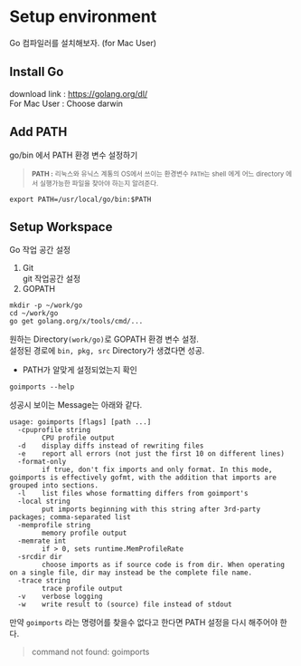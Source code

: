 # Setup environment  
Go 컴파일러를 설치해보자. (for Mac User)
## Install Go
download link : https://golang.org/dl/  
For Mac User : Choose darwin

## Add PATH
go/bin 에서 PATH 환경 변수 설정하기
> <small>**PATH :** 리눅스와 유닉스 계통의 OS에서 쓰이는 환경변수 <code>PATH</code>는 shell 에게 어느 directory 에서 실행가능한 파일을 찾아야 하는지 알려준다.</small> 

```
export PATH=/usr/local/go/bin:$PATH
```

## Setup Workspace
Go 작업 공간 설정  
1. Git  
git 작업공간 설정
2. GOPATH  
```
mkdir -p ~/work/go
cd ~/work/go
go get golang.org/x/tools/cmd/...
```

원하는 Directory<code>(work/go)</code>로 GOPATH 환경 변수 설정.  
설정된 경로에 <code>bin, pkg, src</code> Directory가 생겼다면 성공.

* PATH가 알맞게 설정되었는지 확인 
```
goimports --help
```
성공시 보이는 Message는 아래와 같다.
```
usage: goimports [flags] [path ...]
  -cpuprofile string
    	CPU profile output
  -d	display diffs instead of rewriting files
  -e	report all errors (not just the first 10 on different lines)
  -format-only
    	if true, don't fix imports and only format. In this mode, goimports is effectively gofmt, with the addition that imports are grouped into sections.
  -l	list files whose formatting differs from goimport's
  -local string
    	put imports beginning with this string after 3rd-party packages; comma-separated list
  -memprofile string
    	memory profile output
  -memrate int
    	if > 0, sets runtime.MemProfileRate
  -srcdir dir
    	choose imports as if source code is from dir. When operating on a single file, dir may instead be the complete file name.
  -trace string
    	trace profile output
  -v	verbose logging
  -w	write result to (source) file instead of stdout
```
만약 <code>goimports</code> 라는 명령어를 찾을수 없다고 한다면 PATH 설정을 다시 해주어야 한다.
> command not found: goimports
